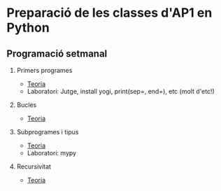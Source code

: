 # Preparació de les classes d'AP1 en Python


## Programació setmanal

1. Primers programes 

    - [Teoria](teoria-01.md)
    - Laboratori: Jutge, install yogi, print(sep=, end=), etc (molt d'etc!)

2. Bucles 

    - [Teoria](teoria-02.md)

3.  Subprogrames i tipus 

    - [Teoria](teoria-03.md)
    - Laboratori: mypy 

4.  Recursivitat

    - [Teoria](teoria-04.md)

